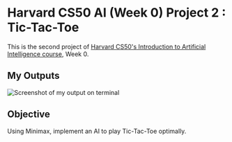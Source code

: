# Harvard CS50 AI (Week 0) Project 2 : Tic-Tac-Toe

This is the second project of [Harvard CS50's Introduction to Artificial Intelligence course](https://cs50.harvard.edu/ai/2020/), Week 0.

## My Outputs

![Screenshot of my output on terminal](https://cdn.discordapp.com/attachments/1091358303063396496/1097116036354031717/2.jpg)

## Objective

Using Minimax, implement an AI to play Tic-Tac-Toe optimally.
